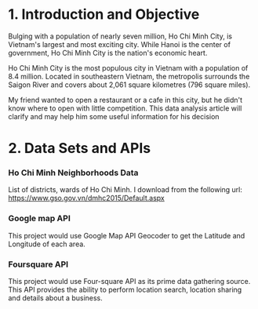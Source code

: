 # 1. Introduction and Objective
Bulging with a population of nearly seven million, Ho Chi Minh City, is Vietnam's largest and most exciting city. While Hanoi is the center of government, Ho Chi Minh City is the nation's economic heart.

Ho Chi Minh City is the most populous city in Vietnam with a population of 8.4 million. Located in southeastern Vietnam, the metropolis surrounds the Saigon River and covers about 2,061 square kilometres (796 square miles).

My friend wanted to open a restaurant or a cafe in this city, but he didn't know where to open with little competition. This data analysis article will clarify and may help him some useful information for his decision

# 2. Data Sets and APIs
### Ho Chi Minh Neighborhoods Data
List of districts, wards of Ho Chi Minh. I download from the following url: https://www.gso.gov.vn/dmhc2015/Default.aspx
### Google map API
This project would use Google Map API Geocoder to get the Latitude and Longitude of each area.
### Foursquare API
This project would use Four-square API as its prime data gathering source. This API provides the ability to perform location search, location sharing and details about a business.

